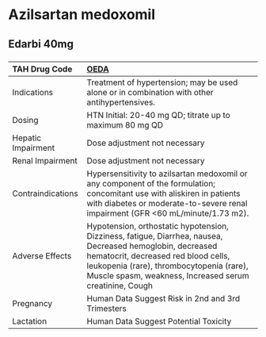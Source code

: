 # Azilsartan medoxomil

## Edarbi 40mg

##### 

| TAH Drug Code      | [OEDA](https://www.tahsda.org.tw/drugs/hissearch.php?drug_code=OEDA)                                                                                                                                                                                     |
|:-------------------|:---------------------------------------------------------------------------------------------------------------------------------------------------------------------------------------------------------------------------------------------------------|
| Indications        | Treatment of hypertension; may be used alone or in combination with other antihypertensives.                                                                                                                                                             |
| Dosing             | HTN Initial: 20-40 mg QD; titrate up to maximum 80 mg QD                                                                                                                                                                                                 |
| Hepatic Impairment | Dose adjustment not necessary                                                                                                                                                                                                                            |
| Renal Impairment   | Dose adjustment not necessary                                                                                                                                                                                                                            |
| Contraindications  | Hypersensitivity to azilsartan medoxomil or any component of the formulation; concomitant use with aliskiren in patients with diabetes or moderate-to-severe renal impairment (GFR <60 mL/minute/1.73 m2).                                               |
| Adverse Effects    | Hypotension, orthostatic hypotension, Dizziness, fatigue, Diarrhea, nausea, Decreased hemoglobin, decreased hematocrit, decreased red blood cells, leukopenia (rare), thrombocytopenia (rare), Muscle spasm, weakness, Increased serum creatinine, Cough |
| Pregnancy          | Human Data Suggest Risk in 2nd and 3rd Trimesters                                                                                                                                                                                                        |
| Lactation          | Human Data Suggest Potential Toxicity                                                                                                                                                                                                                    |

